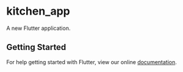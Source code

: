 # kitchen_app

A new Flutter application.

## Getting Started

For help getting started with Flutter, view our online
[documentation](https://flutter.io/).
